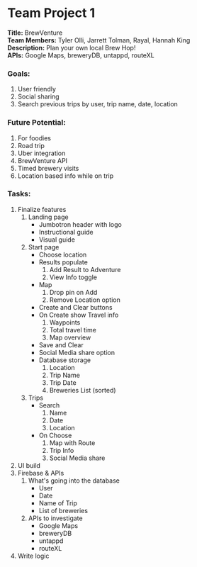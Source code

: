 # Team Project 1

**Title:** BrewVenture  
**Team Members:** Tyler Olli, Jarrett Tolman, Rayal, Hannah King  
**Description:** Plan your own local Brew Hop!  
**APIs:** Google Maps, breweryDB, untappd, routeXL  

### Goals:
  1. User friendly
  2. Social sharing
  3. Search previous trips by user, trip name, date, location

### Future Potential:
  1. For foodies
  2. Road trip
  3. Uber integration
  4. BrewVenture API 
  5. Timed brewery visits
  6. Location based info while on trip

### Tasks:
  1. Finalize features
      1. Landing page
          * Jumbotron header with logo
          * Instructional guide
          * Visual guide
      2. Start page
          * Choose location
          * Results populate
              1. Add Result to Adventure
              2. View Info toggle
          * Map 
              1. Drop pin on Add
              2. Remove Location option
          * Create and Clear buttons
          * On Create show Travel info
              1. Waypoints
              2. Total travel time 
              3. Map overview
          * Save and Clear
          * Social Media share option
          * Database storage
              1. Location
              2. Trip Name
              3. Trip Date
              4. Breweries List (sorted)
      3. Trips
          * Search
              1. Name
              2. Date
              3. Location
          * On Choose
              1. Map with Route
              2. Trip Info
              3. Social Media share
  2. UI build
  3. Firebase & APIs
      1. What's going into the database 
          * User
          * Date 
          * Name of Trip
          * List of breweries 
      2. APIs to investigate
          * Google Maps
          * breweryDB
          * untappd
          * routeXL
  4. Write logic
